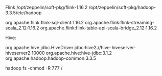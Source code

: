 Flink
/opt/zeppelin/soft-pkg/flink-1.16.2
/opt/zeppelin/soft-pkg/hadoop-3.3.5/etc/hadoop

org.apache.flink:flink-sql-client:1.16.2
org.apache.flink:flink-streaming-scala_2.12:1.16.2
org.apache.flink:flink-table-api-scala-bridge_2.12:1.16.2

Hive:

org.apache.hive.jdbc.HiveDriver
jdbc:hive2://hive-hiveserver-hiveserver2:10000
org.apache.hive:hive-jdbc:3.1.2
org.apache.hadoop:hadoop-common:3.3.5

hadoop fs -chmod -R 777 /
